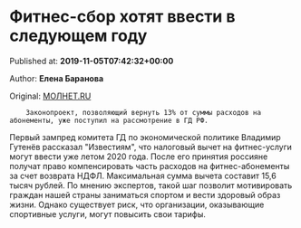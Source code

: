 
# Фитнес-сбор хотят ввести в следующем году

Published at: **2019-11-05T07:42:32+00:00**

Author: **Елена Баранова**

Original: [МОЛНЕТ.RU](https://www.molnet.ru/mos/ru/culture/o_717381)


        Законопроект, позволяющий вернуть 13% от суммы расходов на абонементы, уже поступил на рассмотрение в ГД РФ.
      
Первый зампред комитета ГД по экономической политике Владимир Гутенёв рассказал "Известиям", что налоговый вычет на фитнес-услуги могут ввести уже летом 2020 года. После его принятия россияне получат право компенсировать часть расходов на фитнес-абонементы за счет возврата НДФЛ. Максимальная сумма вычета составит 15,6 тысяч рублей.
По мнению экспертов, такой шаг позволит мотивировать граждан нашей страны заниматься спортом и вести здоровый образ жизни. Однако существует риск, что организации, оказывающие спортивные услуги, могут повысить свои тарифы.
